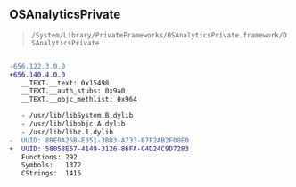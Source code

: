 ## OSAnalyticsPrivate

> `/System/Library/PrivateFrameworks/OSAnalyticsPrivate.framework/OSAnalyticsPrivate`

```diff

-656.122.3.0.0
+656.140.4.0.0
   __TEXT.__text: 0x15498
   __TEXT.__auth_stubs: 0x9a0
   __TEXT.__objc_methlist: 0x964

   - /usr/lib/libSystem.B.dylib
   - /usr/lib/libobjc.A.dylib
   - /usr/lib/libz.1.dylib
-  UUID: 8BE0A25B-E351-3BD3-A733-B7F2AB2F08E0
+  UUID: 58058E57-4149-3126-86FA-C4D24C9D7283
   Functions: 292
   Symbols:   1372
   CStrings:  1416

```

